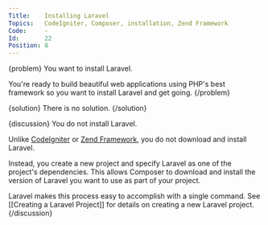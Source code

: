 ```yaml
---
Title:    Installing Laravel
Topics:   CodeIgniter, Composer, installation, Zend Framework
Code:     -
Id:       22
Position: 8
---
```


{problem}
You want to install Laravel.

You're ready to build beautiful web applications using PHP's best framework so you want to install Laravel and get going.
{/problem}

{solution}
There is no solution.
{/solution}

{discussion}
You do not install Laravel.

Unlike [CodeIgniter](http://ellislab.com/codeigniter) or [Zend Framework](http://framework.zend.com/), you do not download and install Laravel.

Instead, you create a new project and specify Laravel as one of the project's dependencies. This allows Composer to download and install the version of Laravel you want to use as part of your project.

Laravel makes this process easy to accomplish with a single command. See [[Creating a Laravel Project]] for details on creating a new Laravel project.
{/discussion}
